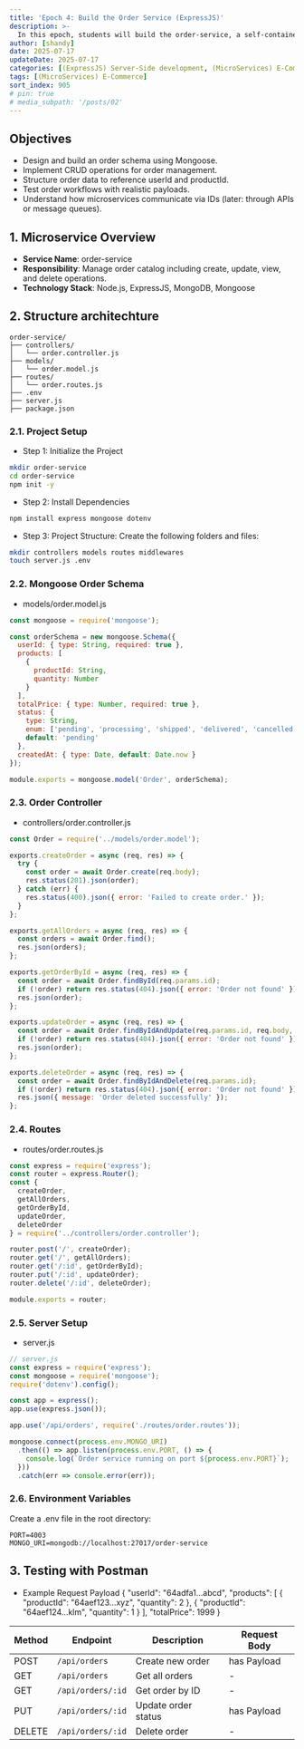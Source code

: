 ```yaml
---
title: 'Epoch 4: Build the Order Service (ExpressJS)'
description: >-
  In this epoch, students will build the order-service, a self-contained microservice that handles customer orders in an e-commerce system. This service will communicate with the user-service and product-service indirectly and manage the lifecycle of an order — including placing, viewing, updating, and deleting orders. We'll also introduce the concept of referencing other services' IDs without direct joins, using MongoDB references (ObjectId), and structuring order documents in a scalable way.
author: [shandy]
date: 2025-07-17
updateDate: 2025-07-17
categories: [(ExpressJS) Server-Side development, (MicroServices) E-Commerce]
tags: [(MicroServices) E-Commerce]
sort_index: 905
# pin: true
# media_subpath: '/posts/02'
---
```


##  Objectives
- Design and build an order schema using Mongoose.
- Implement CRUD operations for order management.
- Structure order data to reference userId and productId.
- Test order workflows with realistic payloads.
- Understand how microservices communicate via IDs (later: through APIs or message queues).



## 1. Microservice Overview
- **Service Name**: order-service
- **Responsibility**: Manage order catalog including create, update, view, and delete operations.
- **Technology Stack**: Node.js, ExpressJS, MongoDB, Mongoose

## 2. Structure architechture

```
order-service/
├── controllers/
│   └── order.controller.js
├── models/
│   └── order.model.js
├── routes/
│   └── order.routes.js
├── .env
├── server.js
├── package.json
```

### 2.1. Project Setup
- Step 1: Initialize the Project
```bash
mkdir order-service
cd order-service
npm init -y
```

- Step 2: Install Dependencies
```bash
npm install express mongoose dotenv
```

- Step 3: Project Structure: Create the following folders and files:
```bash
mkdir controllers models routes middlewares
touch server.js .env
```

### 2.2. Mongoose Order Schema
- models/order.model.js

```js
const mongoose = require('mongoose');

const orderSchema = new mongoose.Schema({
  userId: { type: String, required: true },
  products: [
    {
      productId: String,
      quantity: Number
    }
  ],
  totalPrice: { type: Number, required: true },
  status: {
    type: String,
    enum: ['pending', 'processing', 'shipped', 'delivered', 'cancelled'],
    default: 'pending'
  },
  createdAt: { type: Date, default: Date.now }
});

module.exports = mongoose.model('Order', orderSchema);
```

### 2.3. Order Controller
- controllers/order.controller.js
```js
const Order = require('../models/order.model');

exports.createOrder = async (req, res) => {
  try {
    const order = await Order.create(req.body);
    res.status(201).json(order);
  } catch (err) {
    res.status(400).json({ error: 'Failed to create order.' });
  }
};

exports.getAllOrders = async (req, res) => {
  const orders = await Order.find();
  res.json(orders);
};

exports.getOrderById = async (req, res) => {
  const order = await Order.findById(req.params.id);
  if (!order) return res.status(404).json({ error: 'Order not found' });
  res.json(order);
};

exports.updateOrder = async (req, res) => {
  const order = await Order.findByIdAndUpdate(req.params.id, req.body, { new: true });
  if (!order) return res.status(404).json({ error: 'Order not found' });
  res.json(order);
};

exports.deleteOrder = async (req, res) => {
  const order = await Order.findByIdAndDelete(req.params.id);
  if (!order) return res.status(404).json({ error: 'Order not found' });
  res.json({ message: 'Order deleted successfully' });
};
```

### 2.4. Routes
- routes/order.routes.js
```js
const express = require('express');
const router = express.Router();
const {
  createOrder,
  getAllOrders,
  getOrderById,
  updateOrder,
  deleteOrder
} = require('../controllers/order.controller');

router.post('/', createOrder);
router.get('/', getAllOrders);
router.get('/:id', getOrderById);
router.put('/:id', updateOrder);
router.delete('/:id', deleteOrder);

module.exports = router;
```

### 2.5. Server Setup
- server.js
```js
// server.js
const express = require('express');
const mongoose = require('mongoose');
require('dotenv').config();

const app = express();
app.use(express.json());

app.use('/api/orders', require('./routes/order.routes'));

mongoose.connect(process.env.MONGO_URI)
  .then(() => app.listen(process.env.PORT, () => {
    console.log(`Order service running on port ${process.env.PORT}`);
  }))
  .catch(err => console.error(err));
```

### 2.6. Environment Variables
Create a .env file in the root directory:
```
PORT=4003
MONGO_URI=mongodb://localhost:27017/order-service
```

## 3. Testing with Postman
- Example Request Payload
{
  "userId": "64adfa1...abcd",
  "products": [
    { "productId": "64aef123...xyz", "quantity": 2 },
    { "productId": "64aef124...klm", "quantity": 1 }
  ],
  "totalPrice": 1999
}

| Method | Endpoint          | Description         | Request Body |
| ------ | ----------------- | ------------------- | ------------ |
| POST   | `/api/orders`     | Create new order    | has Payload  |
| GET    | `/api/orders`     | Get all orders      | -            |
| GET    | `/api/orders/:id` | Get order by ID     | -            |
| PUT    | `/api/orders/:id` | Update order status | has Payload  |
| DELETE | `/api/orders/:id` | Delete order        | -            |


